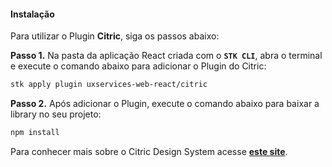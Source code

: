 #### Instalação
Para utilizar o Plugin **Citric**, siga os passos abaixo:

**Passo 1.** Na pasta da aplicação React criada com o **`STK CLI`**, abra o terminal e execute o comando abaixo para adicionar o Plugin do Citric:  

```bash
stk apply plugin uxservices-web-react/citric
```

**Passo 2.** Após adicionar o Plugin, execute o comando abaixo para baixar a library no seu projeto:

```bash
npm install
```

Para conhecer mais sobre o Citric Design System acesse [**este site**](https://citric.stackspot.com/).
